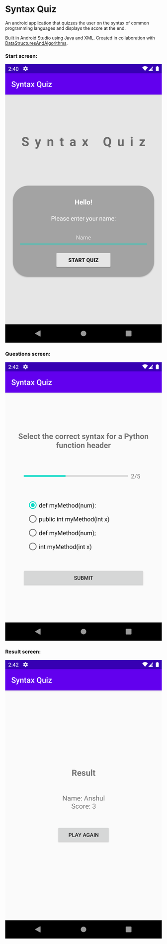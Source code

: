 # Syntax Quiz
An android application that quizzes the user on the syntax of common programming languages and displays the score at the end.

Built in Android Studio using Java and XML.
Created in collaboration with [DataStructuresAndAlgorithms](https://github.com/DataStructuresAndAlgorithms).

### Start screen:
![Start](./docs/images/start-screen.png)

### Questions screen:
![Question](./docs/images/quiz-screen.png)

### Result screen:
![Result](./docs/images/result-screen.png)